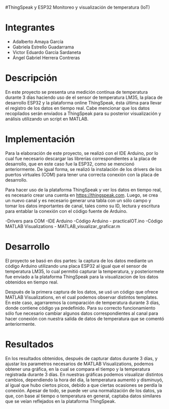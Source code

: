 #ThingSpeak y ESP32 Monitoreo y visualización de temperatura (IoT)

# Integrantes
- Adalberto Amaya García
- Gabriela Estrello Guadarrama
- Victor Eduardo García Sardaneta
- Ángel Gabriel Herrera Contreras


# Descripción
En este proyecto se presenta una medición contínua de temperatura durante 3 días haciendo uso de el sensor de temperatura LM35, la placa de desarrollo ESP32 y la plataforma online ThingSpeak, ésta última para llevar el registro de los datos en tiempo real. Cabe mencionar que los datos recopilados serán enviados a ThingSpeak para su posterior visualización y análisis utilizando un script en MATLAB.


# Implementación
Para la elaboración de este proyecto, se realizó con el IDE Arduino, por lo cual fue necesario descargar las librerías correspondientes a la placa de desarrollo, que en este caso fue la ESP32, como se mencionó anteriormente. De igual forma, se realizó la instalación de los drivers de los puertos virtuales (COM) para tener una correcta conexión con la placa de desarrollo.

Para hacer uso de la plataforma ThingSpeak y ver los datos en tiempo real, es necesario crear una cuenta en https://thingspeak.com. Luego, se crea un nuevo canal y es necesario generar una tabla con un sólo campo y tomar los datos importantes de canal, tales como su ID, lectura y escritura para entablar la conexión con el código fuente de Arduino. 

-Drivers para COM
-IDE Arduino
-Código Arduino - practicaIOT.ino
-Código MATLAB Visualizations - MATLAB_visualizar_graficar.m

# Desarrollo
El proyecto se basó en dos partes: la captura de los datos mediante un código Arduino utilizando una placa ESP32 al igual que el sensor de temperatura LM35, lo cual permitió capturar la temperatura, y posteriormete fue enviado a la plataforma ThingSpeak para la visualizacion de los datos obtenidos en tiempo real.

Después de la primera captura de los datos, se usó un código que ofrece MATLAB Visualizations, en el cual podemos observar distintos templates. En este caso, agarraremos la comparación de temperatura durante 3 días, donde contiene código ya predefinido. Para su correcto funcionamiento sólo fue necesario cambiar algunos datos correspondientes al canal para hacer conexión con nuestra salida de datos de temperatura que se comentó anteriormente.

# Resultados
En los resultados obtenidos, después de capturar datos durante 3 días, y ajustar los parametros necesarios de MATLAB Visualizations, podemos obtener una gráfica, en la cual se compara el tiempo y la temperatura registrada durante 3 días. En nuestras gráficas podemos visualizar distintos cambios, dependiendo la hora del día, la temperatura aumentó y disminuyó, al igual que hubo ciertos picos, debido a que ciertas ocasiones se perdía la conexión. Apesar de todo, se puede ver una normalización de los datos, ya que, con base al tiempo o temperatura en general, captaba datos similares que se veían reflejados en la plataforma ThingSpeak.
